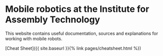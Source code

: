 # Mobile robotics at the Institute for Assembly Technology
This website contains useful documentation, sources and explanations for working with mobile robots.

[Cheat Sheet]({{ site.baseurl }}{% link pages/cheatsheet.html %})
